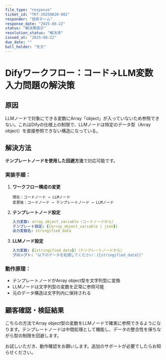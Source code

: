 ```yaml
---
file_type: "response"
ticket_id: "TKT-20250820-002"
responder: "技術チーム"
response_date: "2025-08-22"
status: "解決策提示"
resolution_status: "解決済"
issued_at: "2025-08-22"
due_date: ""
ball_holder: "先方"
---
```


# Difyワークフロー：コード→LLM変数入力問題の解決策

## 原因
LLMノードで対象にできる変数にArray「object」が入っていないため参照できない。これはDifyの仕様上の制限で、LLMノードは特定のデータ型（Array object）を直接参照できない構造になっている。

## 解決方法
**テンプレートノードを使用した回避方法**で対応可能です。

### 実装手順：
1. **ワークフロー構成の変更**
   ```
   現在：コードノード → LLMノード
   変更後：コードノード → テンプレートノード → LLMノード
   ```

2. **テンプレートノード設定**
   ```yaml
   入力変数: array_object_variable（コードノードから）
   テンプレート設定: {{array_object_variable | json}}
   出力変数名: stringified_data
   ```

3. **LLMノード設定**
   ```yaml
   入力変数: {{stringified_data}}（テンプレートノードから）
   プロンプト: "以下のデータを処理してください：{{stringified_data}}"
   ```

### 動作原理：
- テンプレートノードがArray object型を文字列型に変換
- LLMノードは文字列型の変数を正常に参照可能
- 元のデータ構造は文字列内に保持される

## 顧客確認・検証結果
こちらの方法でArray object型の変数をLLMノードで確実に参照できるようになります。テンプレートノードは中間処理として機能し、データの整合性を保ちながら型の制限を回避します。

お試しいただき、動作確認をお願いします。追加のサポートが必要でしたらお知らせください。
